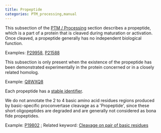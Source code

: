```yaml
---
title: Propeptide
categories: PTM_processing,manual
---
```


This subsection of the [PTM / Processing](http://www.uniprot.org/help/ptm%5Fprocessing%5Fsection) section describes a propeptide, which is a part of a protein that is cleaved during maturation or activation. Once cleaved, a propeptide generally has no independent biological function.

Examples: [P29958](http://www.uniprot.org/uniprot/P29958#ptm%5Fprocessing), [P21588](http://www.uniprot.org/uniprot/P21588#ptm%5Fprocessing)

This subsection is only present when the existence of the propeptide has been demonstrated experimentally in the protein concerned or in a closely related homolog.

Example: [Q8WXQ8](http://www.uniprot.org/uniprot/Q8WXQ8#ptm%5Fprocessing)

Each propeptide has a [stable identifier](http://www.uniprot.org/help/sequence%5Fannotation#annotation%5Fid).

We do not annotate the 2 to 4 basic amino acid residues regions produced by basic-specific proconvertase cleavage as a 'Propeptide', since these short oligopeptides are degraded and are generally not considered as bona fide propeptides.

Example: [P19802](http://www.uniprot.org/uniprot/P19802#ptm%5Fprocessing) ; Related keyword: [Cleavage on pair of basic residues](http://www.uniprot.org/keywords/165)